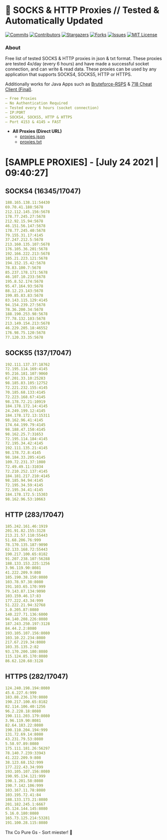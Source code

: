 <!-- MARKDOWN LINKS & IMAGES -->
<!-- https://www.markdownguide.org/basic-syntax/#reference-style-links -->
[contributors-shield]: https://img.shields.io/github/contributors/KaiBurton/free-proxies-autoupdated?style=for-the-badge
[contributors-url]: https://github.com/KaiBurton/free-proxies-autoupdated/graphs/contributors
[forks-shield]: https://img.shields.io/github/forks/KaiBurton/free-proxies-autoupdated?style=for-the-badge
[forks-url]: https://github.com/KaiBurton/free-proxies-autoupdated/network/members
[stars-shield]: https://img.shields.io/github/stars/KaiBurton/free-proxies-autoupdated?style=for-the-badge
[stars-url]: https://github.com/KaiBurton/free-proxies-autoupdated/stargazers
[issues-shield]: https://img.shields.io/github/issues/KaiBurton/free-proxies-autoupdated?style=for-the-badge
[issues-url]: https://github.com/KaiBurton/free-proxies-autoupdated/issues
[license-shield]: https://img.shields.io/github/license/KaiBurton/free-proxies-autoupdated?style=for-the-badge
[license-url]: https://github.com/KaiBurton/free-proxies-autoupdated/blob/main/LICENSE
[commit-shield]: https://img.shields.io/github/last-commit/KaiBurton/free-proxies-autoupdated?style=for-the-badge
[commit-url]: https://github.com/KaiBurton/free-proxies-autoupdated/commits/main

# 🎁 SOCKS & HTTP Proxies // Tested & Automatically Updated

[![Commits][commit-shield]][commit-url]
[![Contributors][contributors-shield]][contributors-url]
[![Stargazers][stars-shield]][stars-url]
[![Forks][forks-shield]][forks-url]
[![Issues][issues-shield]][issues-url]
[![MIT License][license-shield]][license-url]

### About
Free list of tested SOCKS & HTTP proxies in json & txt format. These proxies are tested 4x/day (every 6 hours) and have made a successful socket connection, and can write & read data. These proxies can be used by any application that supports SOCKS4, SOCKS5, HTTP or HTTPS.

Additionally works for Java Apps such as [Bruteforce-RSPS](https://github.com/KaiBurton/Bruteforce-RSPS) & [718 Cheat Client (Final)](https://github.com/KaiBurton/718-Cheat-Client-Final). 

```yaml
— Free Proxies
— No Authentication Required
— Tested every 6 hours (socket connection)
— IP:PORT
— SOCKS4, SOCKS5, HTTP & HTTPS
— Port 4153 & 4145 = FAST
```

- **All Proxies (Direct URL)**
  - [proxies.json](https://raw.githubusercontent.com/KaiBurton/free-proxies-autoupdated/main/proxies.json)
  - [proxies.txt](https://raw.githubusercontent.com/KaiBurton/free-proxies-autoupdated/main/proxies.txt)

# [SAMPLE PROXIES] - [July 24 2021 | 09:40:27]

## SOCKS4 (16345/17047)
```yaml
188.165.138.11:54430
69.70.41.188:5678
212.112.145.156:5678
178.77.245.27:5678
212.92.15.94:5678
46.151.56.147:5678
178.77.245.40:5678
79.155.31.17:4145
37.247.212.5:5678
213.160.135.107:5678
176.105.36.201:5678
192.166.222.213:5678
185.21.223.121:5678
194.152.15.42:5678
78.83.100.7:5678
85.237.178.171:5678
46.107.10.233:5678
195.8.52.174:5678
95.47.164.93:5678
88.12.23.143:5678
199.85.83.83:5678
83.143.115.129:4145
94.154.239.27:5678
78.36.200.34:5678
188.190.253.98:5678
77.78.132.103:5678
213.149.154.213:5678
46.229.205.18:46552
176.98.75.120:5678
77.120.33.35:5678
```

## SOCKS5 (137/17047)
```yaml
192.111.137.37:18762
72.195.114.169:4145
95.216.181.107:9060
67.201.33.10:25283
98.185.83.105:12752
72.221.232.155:4145
70.185.68.133:4145
72.223.168.67:4145
98.178.72.21:10919
184.178.172.14:4145
24.249.199.12:4145
184.178.172.13:15311
98.162.96.41:4145
174.64.199.79:4145
98.188.47.150:4145
98.162.25.7:31653
72.195.114.184:4145
72.195.34.42:4145
192.111.135.21:4145
98.178.72.8:4145
98.184.33.205:4145
109.72.231.37:1080
72.49.49.11:31034
72.210.252.137:4145
184.181.217.210:4145
98.185.94.94:4145
72.195.34.59:4145
72.195.34.41:4145
184.178.172.5:15303
98.162.96.53:10663
```

## HTTP (283/17047)
```yaml
185.242.161.46:1919
201.91.82.155:3128
213.21.57.110:55443
51.68.206.76:999
78.170.135.187:9090
62.133.168.72:55443
190.217.100.65:8182
91.207.238.107:56288
188.133.153.225:1256
3.96.119.90:8081
41.222.209.9:808
185.190.38.150:8080
103.78.97.38:8080
191.103.65.170:999
79.143.87.134:9090
103.159.46.17:83
177.222.43.34:999
51.222.21.94:32768
1.0.205.87:8080
140.227.71.136:6000
94.140.208.226:8080
187.243.250.197:3128
84.44.2.2:8080
193.105.107.156:8080
103.10.22.234:8080
217.67.219.34:8080
103.35.135.2:82
93.170.200.180:8080
115.124.85.170:8080
86.62.120.68:3128
```

## HTTPS (282/17047)
```yaml
124.240.198.194:8080
45.6.227.6:999
183.88.236.170:8080
190.217.100.65:8182
82.114.106.40:1256
96.2.228.18:8080
190.111.203.179:8080
3.96.119.90:8081
82.64.183.22:8080
190.110.204.194:999
131.72.69.14:8080
43.231.79.53:8080
5.58.97.89:8080
175.111.181.26:56297
78.140.7.239:33943
41.222.209.9:808
38.123.68.152:999
177.222.43.34:999
193.105.107.156:8080
190.95.134.121:999
190.1.201.58:8080
190.7.142.106:999
103.167.11.78:8080
103.195.72.41:84
188.133.173.21:8080
201.182.245.1:6667
45.124.144.145:8080
5.16.0.180:8080
165.73.125.214:53281
191.100.28.115:8080
```



Thx Co Pure Gs - Sort miester! 💟
